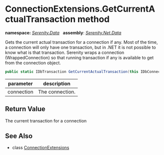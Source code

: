 # ConnectionExtensions.GetCurrentActualTransaction method
**namespace:** *[Serenity.Data](../../README.md#serenity.data-namespace)*   **assembly**: *[Serenity.Net.Data](../../README.md)*

Gets the current actual transaction for a connection if any. Most of the time, a connection will only have one transaction, but in .NET it is not possible to know what is that transaction. Serenity wraps a connection (WrappedConnection) so that running transaction if any is available to get from the connection object.

```csharp
public static IDbTransaction GetCurrentActualTransaction(this IDbConnection connection)
```

| parameter | description |
| --- | --- |
| connection | The connection. |

## Return Value

The current transaction for a connection

## See Also

* class [ConnectionExtensions](../ConnectionExtensions.md)